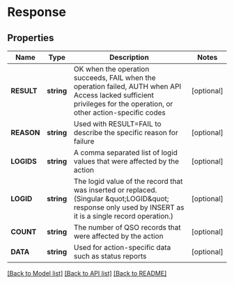 # Response

## Properties

Name | Type | Description | Notes
------------ | ------------- | ------------- | -------------
**RESULT** | **string** | OK when the operation succeeds, FAIL when the operation failed, AUTH when API Access lacked sufficient privileges for the operation, or other action-specific codes | [optional] 
**REASON** | **string** | Used with RESULT&#x3D;FAIL to describe the specific reason for failure | [optional] 
**LOGIDS** | **string** | A comma separated list of logid values that were affected by the action | [optional] 
**LOGID** | **string** | The logid value of the record that was inserted or replaced. (Singular \&quot;LOGID\&quot; response only used by INSERT as it is a single record operation.) | [optional] 
**COUNT** | **string** | The number of QSO records that were affected by the action | [optional] 
**DATA** | **string** | Used for action-specific data such as status reports | [optional] 

[[Back to Model list]](../README.md#documentation-for-models) [[Back to API list]](../README.md#documentation-for-api-endpoints) [[Back to README]](../README.md)


